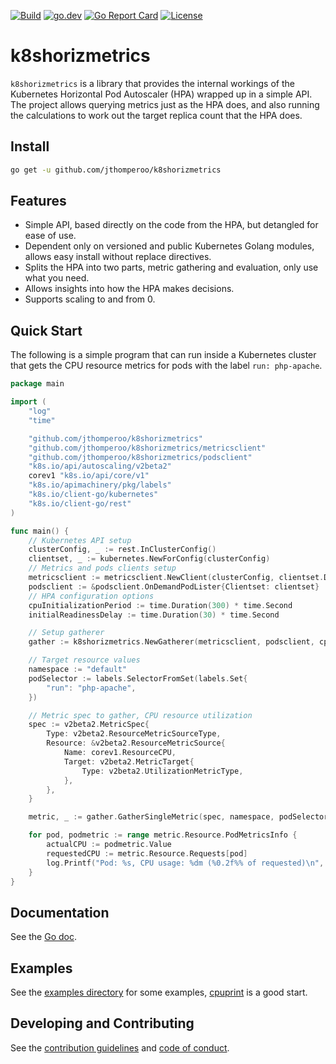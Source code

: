 [![Build](https://github.com/jthomperoo/k8shorizmetrics/workflows/main/badge.svg)](https://github.com/jthomperoo/k8shorizmetrics/actions)
[![go.dev](https://img.shields.io/badge/go.dev-reference-007d9c?logo=go&logoColor=white&style=flat)](https://pkg.go.dev/github.com/jthomperoo/k8shorizmetrics)
[![Go Report
Card](https://goreportcard.com/badge/github.com/jthomperoo/k8shorizmetrics)](https://goreportcard.com/report/github.com/jthomperoo/k8shorizmetrics)
[![License](https://img.shields.io/:license-apache-blue.svg)](https://www.apache.org/licenses/LICENSE-2.0.html)

# k8shorizmetrics

`k8shorizmetrics` is a library that provides the internal workings of the Kubernetes Horizontal Pod Autoscaler (HPA)
wrapped up in a simple API. The project allows querying metrics just as the HPA does, and also running the calculations
to work out the target replica count that the HPA does.

## Install

```bash
go get -u github.com/jthomperoo/k8shorizmetrics
```

## Features

- Simple API, based directly on the code from the HPA, but detangled for ease of use.
- Dependent only on versioned and public Kubernetes Golang modules, allows easy install without replace directives.
- Splits the HPA into two parts, metric gathering and evaluation, only use what you need.
- Allows insights into how the HPA makes decisions.
- Supports scaling to and from 0.

## Quick Start

The following is a simple program that can run inside a Kubernetes cluster that gets the CPU resource metrics for
pods with the label `run: php-apache`.

```go
package main

import (
	"log"
	"time"

	"github.com/jthomperoo/k8shorizmetrics"
	"github.com/jthomperoo/k8shorizmetrics/metricsclient"
	"github.com/jthomperoo/k8shorizmetrics/podsclient"
	"k8s.io/api/autoscaling/v2beta2"
	corev1 "k8s.io/api/core/v1"
	"k8s.io/apimachinery/pkg/labels"
	"k8s.io/client-go/kubernetes"
	"k8s.io/client-go/rest"
)

func main() {
	// Kubernetes API setup
	clusterConfig, _ := rest.InClusterConfig()
	clientset, _ := kubernetes.NewForConfig(clusterConfig)
	// Metrics and pods clients setup
	metricsclient := metricsclient.NewClient(clusterConfig, clientset.Discovery())
	podsclient := &podsclient.OnDemandPodLister{Clientset: clientset}
	// HPA configuration options
	cpuInitializationPeriod := time.Duration(300) * time.Second
	initialReadinessDelay := time.Duration(30) * time.Second

	// Setup gatherer
	gather := k8shorizmetrics.NewGatherer(metricsclient, podsclient, cpuInitializationPeriod, initialReadinessDelay)

	// Target resource values
	namespace := "default"
	podSelector := labels.SelectorFromSet(labels.Set{
		"run": "php-apache",
	})

	// Metric spec to gather, CPU resource utilization
	spec := v2beta2.MetricSpec{
		Type: v2beta2.ResourceMetricSourceType,
		Resource: &v2beta2.ResourceMetricSource{
			Name: corev1.ResourceCPU,
			Target: v2beta2.MetricTarget{
				Type: v2beta2.UtilizationMetricType,
			},
		},
	}

	metric, _ := gather.GatherSingleMetric(spec, namespace, podSelector)

	for pod, podmetric := range metric.Resource.PodMetricsInfo {
		actualCPU := podmetric.Value
		requestedCPU := metric.Resource.Requests[pod]
		log.Printf("Pod: %s, CPU usage: %dm (%0.2f%% of requested)\n", pod, actualCPU, float64(actualCPU)/float64(requestedCPU)*100.0)
	}
}
```

## Documentation

See the [Go doc](https://pkg.go.dev/github.com/jthomperoo/k8shorizmetrics).

## Examples

See the [examples directory](./examples/) for some examples, [cpuprint](./examples/cpuprint/) is a good start.

## Developing and Contributing

See the [contribution guidelines](CONTRIBUTING.md) and [code of conduct](CODE_OF_CONDUCT.md).
